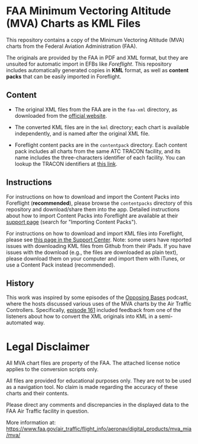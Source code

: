 # FAA Minimum Vectoring Altitude (MVA) Charts as KML Files

This repository contains a copy of the Minimum Vectoring Altitude
(MVA) charts from the Federal Aviation Administration (FAA).

The originals are provided by the FAA in PDF and XML format, but they
are unsuited for automatic import in EFBs like *Foreflight*. This
repository includes automatically generated copies in **KML** format,
as well as **content packs** that can be easily imported in
Foreflight.

## Content

* The original XML files from the FAA are in the `faa-xml` directory,
  as downloaded from the [official
  website](https://www.faa.gov/air_traffic/flight_info/aeronav/digital_products/mva_mia/mva/).

* The converted KML files are in the `kml` directory; each chart is
  available independently, and is named after the original XML file.

* Foreflight content packs are in the `contentpack` directory. Each
  content pack includes all charts from the same ATC TRACON facility,
  and its name includes the three-characters identifier of each
  facility. You can lookup the TRACON identifiers at [this
  link](https://www.faa.gov/about/office_org/headquarters_offices/ato/service_units/air_traffic_services/tracon/).

## Instructions

For instructions on how to download and import the Content Packs into
Foreflight (**recommended**), please browse the `contentpacks`
directory of this repository and download/share them into the
app. Detailed instructions about how to import Content Packs into
Foreflight are available at their [support
page](https://www.foreflight.com/support/content-packs/) (search for
"Importing Content Packs").

For instructions on how to download and import KML files into
Foreflight, please see [this page in the Support
Center](https://foreflight.com/support/support-center/category/about-foreflight-mobile/360000219488). Note:
some users have reported issues with downloading KML files from Github
from their iPads. If you have issues with the download (e.g., the
files are downloaded as plain text), please download them on your
computer and import them with iTunes, or use a Content Pack instead
(recommended).

## History

This work was inspired by some episodes of the [Opposing
Bases](https://www.opposingbases.com/) podcast, where the hosts
discussed various uses of the MVA charts by the Air Traffic
Controllers. Specifically, [episode
161](https://www.opposingbases.com/ob161-heading-shmeading/) included
feedback from one of the listeners about how to convert the XML
originals into KML in a semi-automated way.

# Legal Disclaimer

All MVA chart files are property of the FAA. The attached license
notice applies to the conversion scripts only.

All files are provided for educational purposes only. They are not to
be used as a navigation tool. No claim is made regarding the accuracy
of these charts and their contents.

Please direct any comments and discrepancies in the displayed data to
the FAA Air Traffic facility in question.

More information at:
<https://www.faa.gov/air_traffic/flight_info/aeronav/digital_products/mva_mia/mva/>
